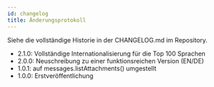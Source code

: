 ```yaml
---
id: changelog
title: Änderungsprotokoll
---
```


Siehe die vollständige Historie in der CHANGELOG.md im Repository.

- 2.1.0: Vollständige Internationalisierung für die Top 100 Sprachen
- 2.0.0: Neuschreibung zu einer funktionsreichen Version (EN/DE)
- 1.0.1: auf messages.listAttachments() umgestellt
- 1.0.0: Erstveröffentlichung
